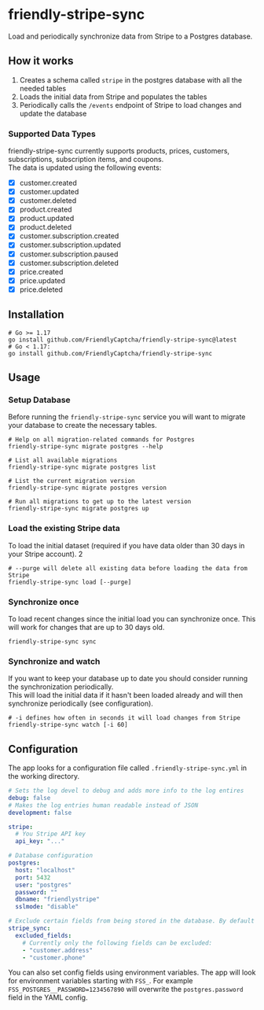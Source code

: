 # friendly-stripe-sync

Load and periodically synchronize data from Stripe to a Postgres database.

## How it works

1. Creates a schema called `stripe` in the postgres database with all the needed tables
2. Loads the initial data from Stripe and populates the tables
3. Periodically calls the `/events` endpoint of Stripe to load changes and update the database

### Supported Data Types

friendly-stripe-sync currently supports products, prices, customers, subscriptions, subscription items, and coupons.  
The data is updated using the following events:

- [x] customer.created
- [x] customer.updated
- [x] customer.deleted
- [x] product.created
- [x] product.updated
- [x] product.deleted
- [x] customer.subscription.created
- [x] customer.subscription.updated
- [x] customer.subscription.paused
- [x] customer.subscription.deleted
- [x] price.created
- [x] price.updated
- [x] price.deleted

## Installation

```shell
# Go >= 1.17
go install github.com/FriendlyCaptcha/friendly-stripe-sync@latest
# Go < 1.17:
go install github.com/FriendlyCaptcha/friendly-stripe-sync
```

## Usage

### Setup Database

Before running the `friendly-stripe-sync` service you will want to migrate your database to create the necessary tables.

```shell
# Help on all migration-related commands for Postgres
friendly-stripe-sync migrate postgres --help

# List all available migrations
friendly-stripe-sync migrate postgres list

# List the current migration version
friendly-stripe-sync migrate postgres version

# Run all migrations to get up to the latest version
friendly-stripe-sync migrate postgres up
```

### Load the existing Stripe data

To load the initial dataset (required if you have data older than 30 days in your Stripe account).
2

```shell
# --purge will delete all existing data before loading the data from Stripe
friendly-stripe-sync load [--purge]
```

### Synchronize once

To load recent changes since the initial load you can synchronize once. This will work for changes that are up to 30 days old.

```shell
friendly-stripe-sync sync
```

### Synchronize and watch

If you want to keep your database up to date you should consider running the synchronization periodically.  
This will load the initial data if it hasn't been loaded already and will then synchronize periodically (see configuration).

```shell
# -i defines how often in seconds it will load changes from Stripe
friendly-stripe-sync watch [-i 60]
```

## Configuration

The app looks for a configuration file called `.friendly-stripe-sync.yml` in the working directory.

```yaml
# Sets the log devel to debug and adds more info to the log entires
debug: false
# Makes the log entries human readable instead of JSON
development: false

stripe:
  # You Stripe API key
  api_key: "..."

# Database configuration
postgres:
  host: "localhost"
  port: 5432
  user: "postgres"
  password: ""
  dbname: "friendlystripe"
  sslmode: "disable"

# Exclude certain fields from being stored in the database. By default no fields are excluded.
stripe_sync:
  excluded_fields:
    # Currently only the following fields can be excluded:
    - "customer.address"
    - "customer.phone"
```

You can also set config fields using environment variables. The app will look for environment variables starting with `FSS_`. For example `FSS_POSTGRES__PASSWORD=1234567890` will overwrite the `postgres.password` field in the YAML config.
